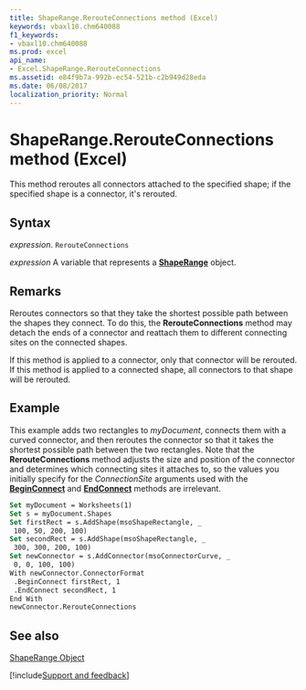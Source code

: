 ```yaml
---
title: ShapeRange.RerouteConnections method (Excel)
keywords: vbaxl10.chm640088
f1_keywords:
- vbaxl10.chm640088
ms.prod: excel
api_name:
- Excel.ShapeRange.RerouteConnections
ms.assetid: e84f9b7a-992b-ec54-521b-c2b949d28eda
ms.date: 06/08/2017
localization_priority: Normal
---
```



# ShapeRange.RerouteConnections method (Excel)

This method reroutes all connectors attached to the specified shape; if the specified shape is a connector, it's rerouted.


## Syntax

_expression_. `RerouteConnections`

_expression_ A variable that represents a **[ShapeRange](Excel.shaperange.md)** object.


## Remarks

Reroutes connectors so that they take the shortest possible path between the shapes they connect. To do this, the  **RerouteConnections** method may detach the ends of a connector and reattach them to different connecting sites on the connected shapes.

If this method is applied to a connector, only that connector will be rerouted. If this method is applied to a connected shape, all connectors to that shape will be rerouted.


## Example

This example adds two rectangles to  _myDocument_, connects them with a curved connector, and then reroutes the connector so that it takes the shortest possible path between the two rectangles. Note that the  **RerouteConnections** method adjusts the size and position of the connector and determines which connecting sites it attaches to, so the values you initially specify for the _ConnectionSite_ arguments used with the **[BeginConnect](Excel.ConnectorFormat.BeginConnect.md)** and **[EndConnect](Excel.ConnectorFormat.EndConnect.md)** methods are irrelevant.


```vb
Set myDocument = Worksheets(1) 
Set s = myDocument.Shapes 
Set firstRect = s.AddShape(msoShapeRectangle, _ 
 100, 50, 200, 100) 
Set secondRect = s.AddShape(msoShapeRectangle, _ 
 300, 300, 200, 100) 
Set newConnector = s.AddConnector(msoConnectorCurve, _ 
 0, 0, 100, 100) 
With newConnector.ConnectorFormat 
 .BeginConnect firstRect, 1 
 .EndConnect secondRect, 1 
End With 
newConnector.RerouteConnections
```


## See also


[ShapeRange Object](Excel.ShapeRange.md)

[!include[Support and feedback](~/includes/feedback-boilerplate.md)]